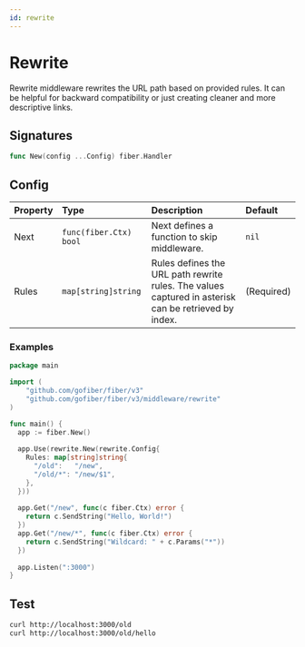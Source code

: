 ```yaml
---
id: rewrite
---
```


# Rewrite

Rewrite middleware rewrites the URL path based on provided rules. It can be helpful for backward compatibility or just creating cleaner and more descriptive links.

## Signatures

```go
func New(config ...Config) fiber.Handler
```

## Config

| Property | Type                    | Description                                                                                          | Default    |
|:---------|:------------------------|:-----------------------------------------------------------------------------------------------------|:-----------|
| Next     | `func(fiber.Ctx) bool` | Next defines a function to skip middleware.                                                          | `nil`      |
| Rules    | `map[string]string`     | Rules defines the URL path rewrite rules. The values captured in asterisk can be retrieved by index. | (Required) |

### Examples

```go
package main

import (
    "github.com/gofiber/fiber/v3"
    "github.com/gofiber/fiber/v3/middleware/rewrite"
)

func main() {
  app := fiber.New()
  
  app.Use(rewrite.New(rewrite.Config{
    Rules: map[string]string{
      "/old":   "/new",
      "/old/*": "/new/$1",
    },
  }))
  
  app.Get("/new", func(c fiber.Ctx) error {
    return c.SendString("Hello, World!")
  })
  app.Get("/new/*", func(c fiber.Ctx) error {
    return c.SendString("Wildcard: " + c.Params("*"))
  })
  
  app.Listen(":3000")
}

```

## Test

```bash
curl http://localhost:3000/old
curl http://localhost:3000/old/hello
```
